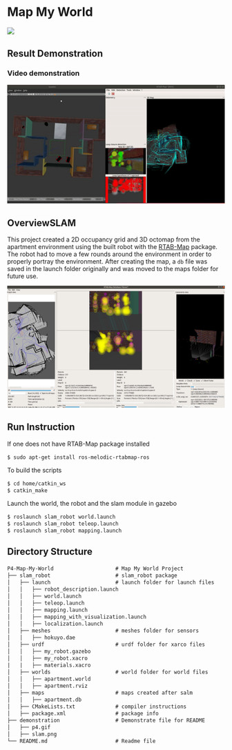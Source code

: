 # Map My World

[![](https://s3-us-west-1.amazonaws.com/udacity-robotics/Extra+Images/RoboND_flag.png)](http://www.udacity.com/robotics)

## Result Demonstration 

### Video demonstration

 [![Video demonstration](./demonstration/P4.gif)](https://youtu.be/keG8e46t3KI)

## OverviewSLAM

This project created a 2D occupancy grid and 3D octomap from the apartment environment using the built robot with the [RTAB-Map](http://wiki.ros.org/rtabmap_ros) package. The robot had to move a few rounds around the environment in order to properly portray the environment. After creating the map, a `db` file was saved in the launch folder originally and was moved to the maps folder for future use.

![SLAM](./demonstration/slam.png)

## Run Instruction

If one does not have RTAB-Map package installed

```
$ sudo apt-get install ros-melodic-rtabmap-ros
```

To build the scripts

```
$ cd home/catkin_ws
$ catkin_make
```

Launch the world, the robot and the slam module in gazebo

```
$ roslaunch slam_robot world.launch
$ roslaunch slam_robot teleop.launch
$ roslaunch slam_robot mapping.launch
```

## Directory Structure

```
P4-Map-My-World                    # Map My World Project
├── slam_robot                     # slam_robot package                   
│   ├── launch                     # launch folder for launch files   
│   │   ├── robot_description.launch
│   │   ├── world.launch
│   │   ├── teleop.launch
│   │   ├── mapping.launch
│   │   ├── mapping_with_visualization.launch
│   │   ├── localization.launch
│   ├── meshes                     # meshes folder for sensors
│   │   ├── hokuyo.dae
│   ├── urdf                       # urdf folder for xarco files
│   │   ├── my_robot.gazebo
│   │   ├── my_robot.xacro
|   |   ├── materials.xacro
│   ├── worlds                     # world folder for world files
│   │   ├── apartment.world
│   │   ├── apartment.rviz
│   ├── maps                       # maps created after salm
│   │   ├── apartment.db
│   ├── CMakeLists.txt             # compiler instructions
│   ├── package.xml                # package info 
├── demonstration                  # Demonstrate file for README 
│   ├── p4.gif
│   ├── slam.png
└── README.md                      # Readme file                                          
```